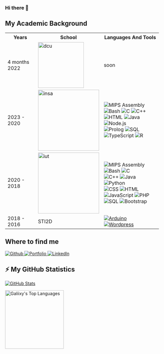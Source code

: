 ### Hi there 👋
  
  <h2>My Academic Background</h2>
  
  <table>
    <tr>
      <th>Years</th>
      <th>School</th>
      <th>Languages And Tools</th>
    </tr>
    <tr>
     <td> 4 months 2022</td>
      <td>
        <img width='150px' alt="dcu" src="https://www.dcu.ie/sites/default/files/marketing/images/dcu_logo_stacked_black-01.png" />
      </td>
      <td>
        soon
      </td>
    </tr>
    <tr>
      <td>2023 - 2020</td>
      <td>
        <img width='200px' alt="insa" src="https://www.insa-lyon.fr/sites/www.insa-lyon.fr/files/logo-blanc.png" />
      </td>
      <td>
        <img alt="MIPS Assembly" src="https://custom-icon-badges.herokuapp.com/badge/Assembly-525252.svg?logo=asm-hex&logoColor=white">
        <img alt="Bash" src="https://img.shields.io/badge/Bash-121011.svg?logo=gnu-bash&logoColor=white">
        <img alt="C" src="https://custom-icon-badges.herokuapp.com/badge/C-03599C.svg?logo=c-in-hexagon&logoColor=white">
        <img alt="C++" src="https://img.shields.io/badge/C++-0077cc?style=flat-square&logo=C&logoColor=white">
  </br>
        <img alt="HTML" src="https://img.shields.io/badge/HTML-E34F26.svg?logo=html5&logoColor=white">
        <img alt="Java" src="https://custom-icon-badges.herokuapp.com/badge/Java-007396.svg?logo=java&logoColor=white">
        <img alt="Node.js" src="https://img.shields.io/badge/Node.js-43853D.svg?logo=node.js&logoColor=white">
  </br>
        <img alt="Prolog" src="https://custom-icon-badges.herokuapp.com/badge/Prolog-E61B23.svg?logo=swi-prolog&logoColor=white">
        <img alt="SQL" src="https://custom-icon-badges.herokuapp.com/badge/SQL-025E8C.svg?logo=database&logoColor=white">
        <img alt="TypeScript" src="https://img.shields.io/badge/TypeScript-007ACC.svg?logo=typescript&logoColor=white">
        <img alt="R" src="https://img.shields.io/badge/R-276DC3.svg?logo=r&logoColor=white">
      </td>
    </tr>
    <tr>
      <td>2020 - 2018</td>
      <td>
        <img  width='200px' alt="iut" src="https://upload.wikimedia.org/wikipedia/fr/d/de/Logo_Paris_Descartes.png" />
      </td>
      <td>
        <img alt="MIPS Assembly" src="https://custom-icon-badges.herokuapp.com/badge/Assembly-525252.svg?logo=asm-hex&logoColor=white">
        <img alt="Bash" src="https://img.shields.io/badge/Bash-121011.svg?logo=gnu-bash&logoColor=white">
        <img alt="C" src="https://custom-icon-badges.herokuapp.com/badge/C-03599C.svg?logo=c-in-hexagon&logoColor=white">
        </br>
        <img alt="C++" src="https://custom-icon-badges.herokuapp.com/badge/C++-9C033A.svg?logo=cpp2&logoColor=white">
        <img alt="Java" src="https://custom-icon-badges.herokuapp.com/badge/Java-007396.svg?logo=java&logoColor=white">
        <img alt="Python" src="https://img.shields.io/badge/Python-14354C.svg?logo=python&logoColor=white">
        </br>
        <img alt="CSS" src="https://img.shields.io/badge/CSS-1572B6.svg?logo=css3&logoColor=white">
        <img alt="HTML" src="https://img.shields.io/badge/HTML-E34F26.svg?logo=html5&logoColor=white">
        <img alt="JavaScript" src="https://img.shields.io/badge/JavaScript-F7DF1E.svg?logo=javascript&logoColor=black">
        <img alt="PHP" src="https://img.shields.io/badge/PHP-777BB4.svg?logo=php&logoColor=white">
        </br>
        <img alt="SQL" src="https://custom-icon-badges.herokuapp.com/badge/SQL-025E8C.svg?logo=database&logoColor=white">
        <img alt="Bootstrap" src="https://img.shields.io/badge/Bootstrap-7952B3.svg?logo=bootstrap&logoColor=white">
      </td>
    </tr>
    <tr>
     <td>2018 - 2016</td>
      <td>
        STI2D
      </td>
      <td>
        <a href="#"><img alt="Arduino" src="https://img.shields.io/badge/-Arduino-00979D?logo=Arduino&logoColor=white"></a>
        <a href="#"><img alt="Wordpress" src="https://img.shields.io/badge/Wordpress-21759B?logo=wordpress&logoColor=white"></a>
      </td>
    </tr>
  </table>

<h2>Where to find me</h2>
<p>
  <a href="https://github.com/Galiixy/Galiixy" target="_blank">
    <img alt="Github" src="https://img.shields.io/badge/GitHub-%2312100E.svg?&style=for-the-badge&logo=Github&logoColor=white" />
  </a> 
  <a href="https://github.com/Galiixy/Galiixy" target="_blank">
    <img alt="Portfolio" src="https://img.shields.io/badge/Portfolio-ff9933?&style=for-the-badge&logo=Google-chrome&logoColor=white" />
  </a>
  <a href="https://www.linkedin.com/in/ga%C3%ABlle-ferreira-63656a12a/" target="_blank">
    <img alt="LinkedIn" src="https://img.shields.io/badge/linkedin-0077B5?&style=for-the-badge&logo=linkedin&logoColor=white" />
  </a>
</p>

<h2>⚡ My GitHub Statistics </h2>

[![GitHub Stats](https://github-readme-stats.vercel.app/api?username=Galiixy&layout=compact&theme=dracula&hide=stars)](https://github.com/anuraghazra/github-readme-stats)


<a href="https://github.com/anuraghazra/github-readme-stats"><img alt="Galiixy's Top Languages" src="https://github-readme-stats.vercel.app/api/top-langs/?username=Galiixy&langs_count=9&layout=compact&theme=react&hide_border=true&bg_color=1F222E&title_color=F85D7F&icon_color=F8D866" height="192px"/></a>
